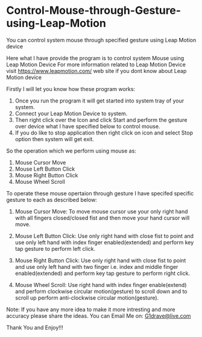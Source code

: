 # Control-Mouse-through-Gesture-using-Leap-Motion
You can control system mouse through specified gesture using Leap Motion device

Here what I have provide the program is to control system Mouse using Leap Motion Device
For more information related to Leap Motion Device visit https://www.leapmotion.com/ web site if you dont know about Leap Motion device

Firstly I will let you know how these program works:
1. Once you run the program it will get started into system tray of your system.
2. Connect your Leap Motion Device to system.
3. Then right click over the Icon and click Start and perform the gesture over device what I have specified below to control mouse.
4. If you do like to stop application then right click on icon and select Stop option then system will get exit. 

So the operation which we perform using mouse as:
1. Mouse Cursor Move
2. Mouse Left Button Click
3. Mouse Right Button Click
4. Mouse Wheel Scroll

To operate these mouse opertaion through gesture I have specifed specific gesture to each as described below:
1. Mouse Cursor Move: To move mouse cursor use your only right hand with all fingers closed/closed fist and then move your hand cursor will move.

2. Mouse Left Button Click: Use only right hand with close fist to point and use only left hand with index finger enabled(extended) and perform key tap gesture to perform left click.

3. Mouse Right Button Click: Use only right hand with close fist to point and use only left hand with two finger i.e. index and middle finger enabled(extended) and perform key tap gesture to perform right click.

4. Mouse Wheel Scroll: Use right hand with index finger enable(extend) and perform clockwise circular motion(gesture) to scroll down and to scroll up perform anti-clockwise circular motion(gesture).

Note: If you have any more idea to make it more intresting and more accuracy please share the ideas.
      You can Email Me on: G1drave@live.com
      
Thank You and Enjoy!!!
